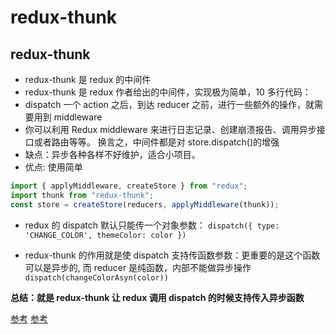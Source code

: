 # redux-thunk

## redux-thunk

- redux-thunk 是 redux 的中间件
- redux-thunk 是 redux 作者给出的中间件，实现极为简单，10 多行代码：
- dispatch 一个 action 之后，到达 reducer 之前，进行一些额外的操作，就需要用到 middleware
- 你可以利用 Redux middleware 来进行日志记录、创建崩溃报告、调用异步接口或者路由等等。
  换言之，中间件都是对 store.dispatch()的增强
- 缺点：异步各种各样不好维护，适合小项目。
- 优点: 使用简单

```js
import { applyMiddleware, createStore } from "redux";
import thunk from "redux-thunk";
const store = createStore(reducers, applyMiddleware(thunk));
```

- redux 的 dispatch 默认只能传一个对象参数：
  `dispatch({ type: 'CHANGE_COLOR', themeColor: color })`

- redux-thunk 的作用就是使 dispatch 支持传函数参数：更重要的是这个函数可以是异步的, 而 reducer 是纯函数，内部不能做异步操作
  `dispatch(changeColorAsyn(color))`

**总结：就是 redux-thunk 让 redux 调用 dispatch 的时候支持传入异步函数**

[参考](https://juejin.cn/post/6977213053477748772)
[参考](http://www.mobiletrain.org/about/BBS/96990.html)
